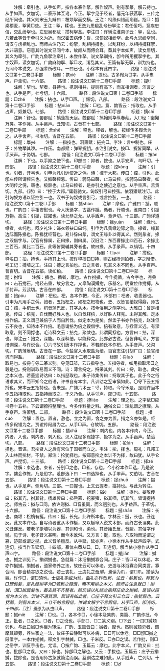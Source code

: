 <!-- { "loadSidebar": true } -->
　　注解：牵引也。从手如声。按各本篆作拏，解作奴声。别有挐篆，解云持也。从手如声。女加切。二篆形体互讹，今正。挐字见于经者，僖元年获莒挐，三传之经所同也。其义则宋玉九辩曰：枝烦挐而交横。王注：柯绦纠错而崱嶷。招□：搯秶穱麦，挐黄□些。王注：挐，糅也。王逸九思殽乱兮纷挐注：君任佞巧，竞疾忠信，交乱纷挐也。左思吴都赋：攒柯挐茎。李注曰：许愼注淮南子云：挐，乱也。凡若此等皆于牵引义为近。而汉霍去病传：昏，汉匈奴相纷挐。此与九思纷挐同，谓汉与虏相乱也。而师古注乃云：纷挐，乱相持搏也。以乱释纷，以相持搏释挐，大非语意。窃意其时说文已同今本，故颜从而傅会耳。葢其字本如声，读女居切，其义为牵引。广韵九鱼挐注牵引，未尝作拏。说文拏训持，卽今所用攫拏字也，其字奴声，读女加切。广韵麻韵拏、挐□收，淆乱其义。玉篇有挐无拏，训为持也，乃同今本说文，孙强辈所改耳。一曰已也。小徐本有此四字。
　　路径：段注说文□第十二卷□手部
　　标题：携xié
　　注解：提也。古多叚为□字。从手雟声。户圭切。十六部。
　　路径：段注说文□第十二卷□手部
　　标题：提tí
　　注解：挈也。挈者，县持也。携则相并，提则有高下，而互相训者，浑言之也。从手是声。杜兮切。十六部。
　　路径：段注说文□第十二卷□手部
　　标题：□zhé
　　注解：拈也。从手□声。丁惬切。八部。
　　路径：段注说文□第十二卷□手部
　　标题：拈niān
　　注解：□也。篇、韵皆云：指取也。从手占声。奴兼切。七部。
　　路径：段注说文□第十二卷□手部
　　标题：摛chī
　　注解：舒也。蜀都赋：摛藻掞天庭。魏都赋：摛翰则华纵春葩。大□经：幽攡万类。字作攡。从手离声。丑知切。古音在十七部。
　　路径：段注说文□第十二卷□手部
　　标题：舍shě
　　注解：释也。释者，解也。按经传多叚舍为之。从手舍声。书冶切。古音在五部。
　　路径：段注说文□第十二卷□手部
　　标题：擪yè
　　注解：一指按也。洞箫赋：挹抐□。李注：言中制也。庄子：外物擪其哕。一作压。南都赋：弹琴擫钥。李注引说文。按□、擫皆同擪。从手厌声。于协切。七部。
　　路径：段注说文□第十二卷□手部
　　标题：按àn
　　注解：下也。以手抑之使下也。印部曰：抑者，按也。从手安声。乌旰切。十四部。
　　路径：段注说文□第十二卷□手部
　　标题：控kònɡ
　　注解：引也。引者，开弓也。引申为凡引远使近之偁。诗：控于大邦。传曰：控，引也。此卽左传所谓控告也。又抑磬控忌。传曰：骋马曰磬，止马曰控。按骋马曰磬者，如大明传之俔，磬也。极辞也。止马曰控者，是亦引之使近之意也。从手空声。苦贡切。九部。《诗》曰：“控于大邦。”庸载驰文。匈奴引弓曰控弦。依羽猎赋注订。此引匈奴方语以证控引一也。汉书于匈奴或言引弓，或言控弦，一也。
　　路径：段注说文□第十二卷□手部
　　标题：揗shǔn
　　注解：摩也。广雅曰：揗，顺也。广韵曰：手相安慰也。今人抚循字，古葢作揗。循者，行顺也。淮南曰：引揗万物。高注：引揗，拔擢也。读允恭之允。从手盾声。食尹切。十三部。广韵详遵切。
　　路径：段注说文□第十二卷□手部
　　标题：掾yuàn
　　注解：缘也。缘者，衣纯也。旣夕礼注：饰衣领袂口曰纯。引申为凡夤缘边际之偁。掾者，缘其边际而陈掾也。陈掾犹经营也。易卦辞曰彖，谓文王缘卦以得其义。然则彖者，掾之叚借字与。汉官有掾属，正曰掾，副曰属。汉旧注：东西曹掾比四百石，余掾比三百石，属比二百石。此等皆翼辅其旁者也，故曰掾。从手彖声。以绢切。十四部。
　　路径：段注说文□第十二卷□手部
　　标题：□pāi
　　注解：拊也。释名曰：拍，搏也。手搏其上也。按许释搏曰□持，则古经搏训拍者，字之叚借。考工记：搏埴之工。注曰：搏之言拍也。云之言者，见其义本不同也。从手百声。普百切。古音在五部。读如粕。
　　路径：段注说文□第十二卷□手部
　　标题：拊fǔ
　　注解：揗也。揗者，摩也。古作拊揗，今作抚循，古今字也，尧典曰：击石拊石。拊轻击重，故分言之。又皐陶谟搏拊，乐器名。明堂位作拊搏。从手付声。芳武切。古音在四部。
　　路径：段注说文□第十二卷□手部
　　标题：掊póu
　　注解：杷也。杷，各本作把，今正。木部曰：杷者，收麦器也。引申为凡用手之偁。掊者，五指杷之，如杷之杷物也。史、汉皆言掊视得鼎，师古曰：掊，手杷土也。杷音蒲巴反，其字从木。按今俗用之刨字也。大雅曰：曾是掊克。传曰：掊克，自伐而好胜人也。以自伐释掊，以好胜人释克。未得其解。定本掊作倍。正义谓己兼倍于人而自矜伐。似定本为是矣。然孟子书亦作掊克，赵注但云不良也，知诗本不作掊。毛意谓掊为倍之叚借字。掊有聚意，与捊音义近。有深取意，则不同捊也。毛诗释文云：掊克，聚敛也。此谓同捊也。方言曰：掊，深也。郭注云：掊克，深能。以深释掊，以能释克。此亦必古说。但皆非毛义。方言掊训深，与许说合。〇六书故引唐本作捊也，不若颜氏本作杷。从手咅声。父沟切。广韵薄矦切。古音在一部。今盐官入水取盐为掊。百官志注引胡广曰：盐官掊坑而得盐。
　　路径：段注说文□第十二卷□手部
　　标题：捋luō
　　注解：取易也。按捋与寽二篆义别。寽见□部，云五指寽也。五指寽者，如用指取禾□之榖是也。捋则训取易而义不同。诗：薄言捋之，捋采其刘。传曰：捋，取也。此捋之本义也。若董逌诗诂曰：以指歴取也。朱子诗集传曰：捋取其子也。此于今之俗语求其义，而不知今之俗语，许书自有本字。凡训诂之宐审愼如此。〇寽下云五指捋也。宋本云五指持也。皆未是。广韵六术云：寽，持取。今寽禾是。是则许当本作五指持取也。五指持而取之，于义乃合。从手寽声。郞□切。十五部。
　　路径：段注说文□第十二卷□手部
　　标题：撩liáo
　　注解：理之也。之字依□应书卷十五补。下云谓撩捋整理也。今多作料量之料。通俗文曰：理乱谓之撩理。从手尞声。洛萧切。二部。
　　路径：段注说文□第十二卷□手部
　　标题：措cuò
　　注解：置也。置者，赦也。立之为置，舍之亦为置。措之义亦如是。经传多叚错为之。贾谊传叚厝为之。从手□声。仓故切。五部。
　　路径：段注说文□第十二卷□手部
　　标题：插chā
　　注解：刺内也。内各本作肉，今正。内者，入也。刺内者，刺入也。汉人注经多叚捷字、扱字为之。从手臿声。楚洽切。八部。
　　路径：段注说文□第十二卷□手部
　　标题：抡lún
　　注解：择也。晋语。君抡贤人之后有常位于国者而立之。韦注：抡，择也。周礼：凡邦工入山林而抡材，不禁。郑注：抡犹择也。按郑意抡之本训不为择，故曰犹。从手仑声。卢昆切。十三部。
　　路径：段注说文□第十二卷□手部
　　标题：择zé
　　注解：柬选也。柬者，分别□之也。□者，存也。今小徐本作□选，乃是讹字。韵会作拣，乃是俗字。辵部选下曰：一曰选择也。从手睪声。丈伯切。古音在五部。
　　路径：段注说文□第十二卷□手部
　　标题：捉zhuō
　　注解：搤也。从手足声。侧角切。三部。一曰握也。上文云握者，搤持也。与此为转注。
　　路径：段注说文□第十二卷□手部
　　标题：搤è
　　注解：捉也。娄敬传曰：搤其亢，拊其背。杨雄传曰：搤熊罴，拕豪猪，搤其咽，炕其气。皆谓捉持之。师古云：搤与□同。依许则搤、□音虽同，而义迥别也。从手益声。于革切。十六部。
　　路径：段注说文□第十二卷□手部
　　标题：挻shān
　　注解：长也。商颂：松桷有挻。传曰：挻，长皃。此许所本也。字林云：挻，长也。丑连反。此又本许也。自写诗者讹从木作梴，又以梴窜入说文木部，而终古长误矣。此义丑连反。若老子挻埴以为器，其训和也，柔也。其音始氏反，音膻。其俗字作埏。见于诗、老子音义甚明。而今本讹舛。又方言：挻，取也。凡取物而逆谓之篡，楚部或谓之挻。此义音羊膻反。从手延，延亦声。小徐本作从手延声四字。式连切。按当作丑延切。十四部。篆体右葢从□。□，丑连切。解当依小徐作从手□声四字。
　　路径：段注说文□第十二卷□手部
　　标题：揃jiǎn
　　注解：搣也。搣之训见下。揃谓搣也。急就篇：沐浴揃搣寡合同。庄子：皆□可以休老。本亦作揃搣。揃搣者，道家修养之法，故庄云可以休老。史游与沐浴寡合同类言。寡合同，卽啬精寡欲之说也。若士丧礼、士虞礼之蚤*揃。蚤*读为爪，谓□爪。揃读为翦。许作□，谓□须也。士虞礼揃或为鬋。曲礼亦作蚤*鬋，注云：鬋鬓也。释鬋为□理鬓髪，是礼经揃字为□若鬋之叚借，而不用揃之本义。颜师古注急就曰：揃搣，谓□拔眉髪也，葢去其不齐整者。颜氏误以礼经之揃释庄史之揃搣，是误以叚借为本义也。训诂不通其源，斯误有如此者。〇庄子释文引三仓云：揃犹翦也。云犹翦，则翦非本义。三仓不妨言叚借。惟说文解字不言叚借。从手□声。卽浅切。十四部。〖注〗蚤*原为从虫□声。
　　路径：段注说文□第十二卷□手部
　　标题：搣miè
　　注解：□也。□，各本作□，小徐本及集韵、类篇、广韵作批，今正。批者，□之讹。□者，□之讹也。手部□、□二篆义别。□下云：一曰□搣颊旁也。与此曰搣□也相为转注。广韵、玉篇皆曰：搣者，摩也。然则搣颊旁者，谓摩其颊旁，养生家之一法，故庄子曰静默可以补病，□□可以休老。□□卽□搣之叚借字。一本作揃搣。释文引字林搣，□也。千米反。□亦□之误。若作批，则□之俗字，训反手击也，尤误。〇按广韵、玉篇云：摩也。此字本义。广韵又曰：批也。批卽□之误。又曰：捽也。捽卽□之解也。又云：手拔也。玉篇云：庄子云揃搣，拔除也。是皆用师古急就篇注而误。葢训诂之难如此。从手烕声。亡列切。十五部。
　　路径：段注说文□第十二卷□手部
　　标题：□zǐ
